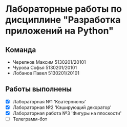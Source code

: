 # Лабораторные работы по дисциплине "Разработка приложений на Python"
## Команда
- Черепнов Максим 5130201/20101
- Чурова Софья 5130201/20101
- Лобанов Павел 5130201/20101

## Работы выполнены
- [X] Лабораторная №1 'Кватернионы'
- [X] Лабораторная №2 'Кэширующий декоратор'
- [X] Лабораторная работа №3 'Фигуры на плоскости'
- [ ] Телеграмм-бот
